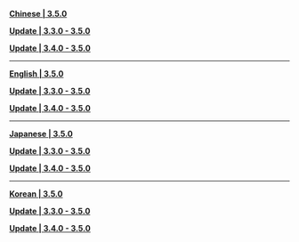**[Chinese | 3.5.0](https://autopatchhk.yuanshen.com/client_app/download/pc_zip/20230220120928_iIYV9krGiWL06eeB/Audio_Chinese_3.5.0.zip)**

**[Update | 3.3.0 - 3.5.0](https://autopatchhk.yuanshen.com/client_app/update/hk4e_global/10/zh-cn_3.3.0_3.5.0_hdiff_DuVQLAq1nkay7Yo4.zip)**

**[Update | 3.4.0 - 3.5.0](https://autopatchhk.yuanshen.com/client_app/update/hk4e_global/10/zh-cn_3.4.0_3.5.0_hdiff_9T2Ac7RCKs0651G8.zip)**


---

**[English | 3.5.0](https://autopatchhk.yuanshen.com/client_app/download/pc_zip/20230220120928_iIYV9krGiWL06eeB/Audio_English(US)_3.5.0.zip)**

**[Update | 3.3.0 - 3.5.0](https://autopatchhk.yuanshen.com/client_app/update/hk4e_global/10/en-us_3.3.0_3.5.0_hdiff_ep1y7wDFiLnjb5rW.zip)**

**[Update | 3.4.0 - 3.5.0](https://autopatchhk.yuanshen.com/client_app/update/hk4e_global/10/en-us_3.4.0_3.5.0_hdiff_bCHgs9NcSPI54hK3.zip)**


---

**[Japanese | 3.5.0](https://autopatchhk.yuanshen.com/client_app/download/pc_zip/20230220120928_iIYV9krGiWL06eeB/Audio_Japanese_3.5.0.zip)**

**[Update | 3.3.0 - 3.5.0](https://autopatchhk.yuanshen.com/client_app/update/hk4e_global/10/ja-jp_3.3.0_3.5.0_hdiff_lcO03yi4gv5jhmwG.zip)**

**[Update | 3.4.0 - 3.5.0](https://autopatchhk.yuanshen.com/client_app/update/hk4e_global/10/ja-jp_3.4.0_3.5.0_hdiff_7GSo18Z9C2rOiDjp.zip)**


---

**[Korean | 3.5.0](https://autopatchhk.yuanshen.com/client_app/download/pc_zip/20230220120928_iIYV9krGiWL06eeB/Audio_Korean_3.5.0.zip)**

**[Update | 3.3.0 - 3.5.0](https://autopatchhk.yuanshen.com/client_app/update/hk4e_global/10/ko-kr_3.3.0_3.5.0_hdiff_YVM8xuZhWgNnjHAI.zip)**

**[Update | 3.4.0 - 3.5.0](https://autopatchhk.yuanshen.com/client_app/update/hk4e_global/10/ko-kr_3.4.0_3.5.0_hdiff_CvwZI7isgHbkAanc.zip)**

